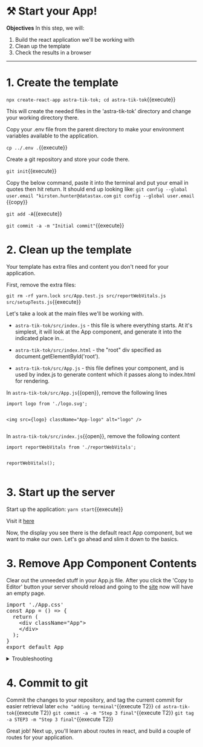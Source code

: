 # ⚒️ Start your App!

**Objectives**
In this step, we will:
1. Build the react application we'll be working with
2. Clean up the template
3. Check the results in a browser

---

# 1. Create the template

`npx create-react-app astra-tik-tok; cd astra-tik-tok`{{execute}}

This will create the needed files in the 'astra-tik-tok' directory and change your working directory there.

Copy your .env file from the parent directory to make your environment variables available to the application.

`cp ../.env .`{{execute}}

Create a git repository and store your code there.

`git init`{{execute}}

Copy the below command, paste it into the terminal and put your email in quotes then hit return.  It should end up looking like:
`git config --global user.email "kirsten.hunter@datastax.com`
`git config --global user.email `{{copy}}

`git add -A`{{execute}}

`git commit -a -m "Initial commit"`{{execute}}

# 2. Clean up the template

Your template has extra files and content you don't need for your application.

First, remove the extra files:

`git rm -rf yarn.lock src/App.test.js src/reportWebVitals.js src/setupTests.js`{{execute}}

Let's take a look at the main files we'll be working with.

* `astra-tik-tok/src/index.js` - this file is where everything starts.  At it's simplest, it will look at the App component, and generate it into the indicated place in... 

* `astra-tik-tok/src/index.html` - the "root" div specified as document.getElementById('root').

* `astra-tik-tok/src/App.js` - this file defines your component, and is used by index.js to generate content which it passes along to index.html for rendering.

In `astra-tik-tok/src/App.js`{{open}}, remove the following lines

`import logo from './logo.svg';`
<pre class="file" data-filename="root/astra-tik-tok/src/App.js" data-target="insert" data-marker="import logo from './logo.svg';"></pre>

`<img src={logo} className="App-logo" alt="logo" />`
<pre class="file" data-filename="root/astra-tik-tok/src/App.js" data-target="insert" data-marker='<img src={logo} className="App-logo" alt="logo" />'></pre>

In `astra-tik-tok/src/index.js`{{open}}, remove the following content

`import reportWebVitals from './reportWebVitals';`
<pre class="file" data-filename="root/astra-tik-tok/src/index.js" data-target="insert" data-marker="import reportWebVitals from './reportWebVitals';"></pre>


`reportWebVitals();`
<pre class="file" data-filename="root/astra-tik-tok/src/index.js" data-target="insert" data-marker="reportWebVitals();"></pre>

# 3. Start up the server

Start up the application:
`yarn start`{{execute}}

Visit it <a href="https://[[HOST_SUBDOMAIN]]-3000-[[KATACODA_HOST]].environments.katacoda.com/">here</a>

Now, the display you see there is the default react App component, but we want to make our own.  Let's go ahead and slim it down to the basics.

# 3. Remove App Component Contents

Clear out the unneeded stuff in your App.js file.  After you click the 'Copy to Editor' button your server should reload and going to the <a href="https://[[HOST_SUBDOMAIN]]-3000-[[KATACODA_HOST]].environments.katacoda.com/">site</a> now will have an empty page.

<pre class="file" data-filename="root/astra-tik-tok/src/App.js" data-target="replace">
import './App.css'
const App = () => {
  return (
    &lt;div className="App"&gt;
    &lt;/div&gt;
  );
}
export default App
</pre>


<details>
  <summary>Troubleshooting</summary>
If anything seems to have gone wrong, you can update each of the files to their expected content with these buttons.

<pre class="file" data-filename="root/astra-tik-tok/src/App.js" data-target="replace">
import './App.css'
const App = () => {
  return (
    &lt;div className="App"&gt;
    &lt;/div&gt;
  );
}
export default App
</pre>

<pre class="file" data-filename="root/astra-tik-tok/src/indexx.js" data-target="replace">

import React from 'react';
import ReactDOM from 'react-dom';
import './index.css';
import App from './App';


ReactDOM.render(
  &lt;React.StrictMode&gt;
    &lt;App /&gt;
  &lt;/React.StrictMod&gt;,
  document.getElementById('root')
);
</pre>

Once you've made the change, go ahead and <a href="https://[[HOST_SUBDOMAIN]]-3000-[[KATACODA_HOST]].environments.katacoda.com/">visit the site</a>, which should have an empty page.
</details>

# 4. Commit to git

Commit the changes to your repository, and tag the current commit for easier retrieval later 
`echo "adding terminal"`{{execute T2}}
`cd astra-tik-tok`{{execute T2}}
`git commit -a -m "Step 3 final"`{{execute T2}}
`git tag -a STEP3 -m "Step 3 final"`{{execute T2}}

Great job!  Next up, you'll learn about routes in react, and build a couple of routes for your application.